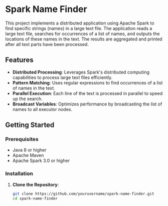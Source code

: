 # Spark Name Finder

This project implements a distributed application using Apache Spark to find specific strings (names) in a large text file. The application reads a large text file, searches for occurrences of a list of names, and outputs the locations of these names in the text. The results are aggregated and printed after all text parts have been processed.

## Features

- **Distributed Processing**: Leverages Spark's distributed computing capabilities to process large text files efficiently.
- **Pattern Matching**: Uses regular expressions to find occurrences of a list of names in the text.
- **Parallel Execution**: Each line of the text is processed in parallel to speed up the search.
- **Broadcast Variables**: Optimizes performance by broadcasting the list of names to all executor nodes.

## Getting Started

### Prerequisites

- Java 8 or higher
- Apache Maven
- Apache Spark 3.0 or higher

### Installation

1. **Clone the Repository**:
   ```bash
   git clone https://github.com/yourusername/spark-name-finder.git
   cd spark-name-finder
